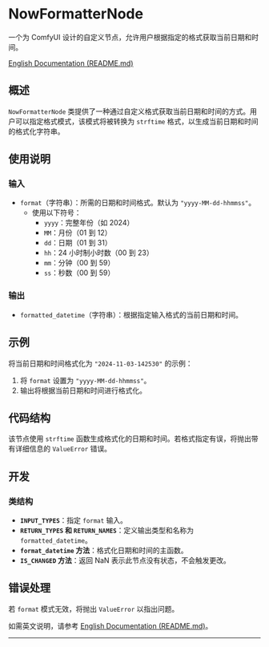 # NowFormatterNode

一个为 ComfyUI 设计的自定义节点，允许用户根据指定的格式获取当前日期和时间。

[English Documentation (README.md)](README.md)

## 概述

`NowFormatterNode` 类提供了一种通过自定义格式获取当前日期和时间的方式。用户可以指定格式模式，该模式将被转换为 `strftime` 格式，以生成当前日期和时间的格式化字符串。

## 使用说明

### 输入

- `format`（字符串）：所需的日期和时间格式。默认为 `"yyyy-MM-dd-hhmmss"`。
    - 使用以下符号：
        - `yyyy`：完整年份（如 2024）
        - `MM`：月份（01 到 12）
        - `dd`：日期（01 到 31）
        - `hh`：24 小时制小时数（00 到 23）
        - `mm`：分钟（00 到 59）
        - `ss`：秒数（00 到 59）

### 输出

- `formatted_datetime`（字符串）：根据指定输入格式的当前日期和时间。

## 示例

将当前日期和时间格式化为 `"2024-11-03-142530"` 的示例：
1. 将 `format` 设置为 `"yyyy-MM-dd-hhmmss"`。
2. 输出将根据当前日期和时间进行格式化。

## 代码结构

该节点使用 `strftime` 函数生成格式化的日期和时间。若格式指定有误，将抛出带有详细信息的 `ValueError` 错误。

## 开发

### 类结构

- **`INPUT_TYPES`**：指定 `format` 输入。
- **`RETURN_TYPES` 和 `RETURN_NAMES`**：定义输出类型和名称为 `formatted_datetime`。
- **`format_datetime` 方法**：格式化日期和时间的主函数。
- **`IS_CHANGED` 方法**：返回 NaN 表示此节点没有状态，不会触发更改。

## 错误处理

若 `format` 模式无效，将抛出 `ValueError` 以指出问题。

如需英文说明，请参考 [English Documentation (README.md)](README.md)。

---

